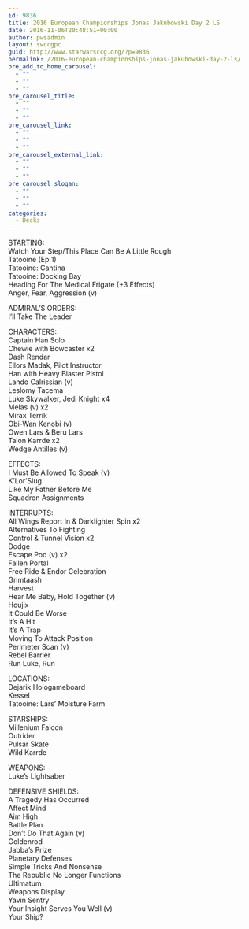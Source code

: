 ```yaml
---
id: 9836
title: 2016 European Championships Jonas Jakubowski Day 2 LS
date: 2016-11-06T20:48:51+00:00
author: pwsadmin
layout: swccgpc
guid: http://www.starwarsccg.org/?p=9836
permalink: /2016-european-championships-jonas-jakubowski-day-2-ls/
bre_add_to_home_carousel:
  - ""
  - ""
  - ""
bre_carousel_title:
  - ""
  - ""
  - ""
bre_carousel_link:
  - ""
  - ""
  - ""
bre_carousel_external_link:
  - ""
  - ""
  - ""
bre_carousel_slogan:
  - ""
  - ""
  - ""
categories:
  - Decks
---
```

STARTING:  
Watch Your Step/This Place Can Be A Little Rough  
Tatooine (Ep 1)  
Tatooine: Cantina  
Tatooine: Docking Bay  
Heading For The Medical Frigate (+3 Effects)  
Anger, Fear, Aggression (v)

ADMIRAL&#8217;S ORDERS:  
I&#8217;ll Take The Leader

CHARACTERS:  
Captain Han Solo  
Chewie with Bowcaster x2  
Dash Rendar  
Ellors Madak, Pilot Instructor  
Han with Heavy Blaster Pistol  
Lando Calrissian (v)  
Leslomy Tacema  
Luke Skywalker, Jedi Knight x4  
Melas (v) x2  
Mirax Terrik  
Obi-Wan Kenobi (v)  
Owen Lars & Beru Lars  
Talon Karrde x2  
Wedge Antilles (v)

EFFECTS:  
I Must Be Allowed To Speak (v)  
K&#8217;Lor&#8217;Slug  
Like My Father Before Me  
Squadron Assignments

INTERRUPTS:  
All Wings Report In & Darklighter Spin x2  
Alternatives To Fighting  
Control & Tunnel Vision x2  
Dodge  
Escape Pod (v) x2  
Fallen Portal  
Free Ride & Endor Celebration  
Grimtaash  
Harvest  
Hear Me Baby, Hold Together (v)  
Houjix  
It Could Be Worse  
It&#8217;s A Hit  
It&#8217;s A Trap  
Moving To Attack Position  
Perimeter Scan (v)  
Rebel Barrier  
Run Luke, Run

LOCATIONS:  
Dejarik Hologameboard  
Kessel  
Tatooine: Lars&#8217; Moisture Farm

STARSHIPS:  
Millenium Falcon  
Outrider  
Pulsar Skate  
Wild Karrde

WEAPONS:  
Luke&#8217;s Lightsaber

DEFENSIVE SHIELDS:  
A Tragedy Has Occurred  
Affect Mind  
Aim High  
Battle Plan  
Don&#8217;t Do That Again (v)  
Goldenrod  
Jabba&#8217;s Prize  
Planetary Defenses  
Simple Tricks And Nonsense  
The Republic No Longer Functions  
Ultimatum  
Weapons Display  
Yavin Sentry  
Your Insight Serves You Well (v)  
Your Ship?